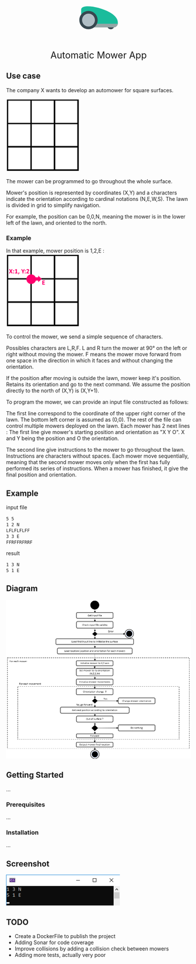<p align="center">
    <svg xmlns="http://www.w3.org/2000/svg" x="0px" y="0px"
    width="120" height="120"
    viewBox="0 0 226 226"
    style=" fill:#000000;"><g fill="none" fill-rule="nonzero" stroke="none" stroke-width="1" stroke-linecap="butt" stroke-linejoin="miter" stroke-miterlimit="10" stroke-dasharray="" stroke-dashoffset="0" font-family="none" font-weight="none" font-size="none" text-anchor="none" style="mix-blend-mode: normal"><path d="M0,226v-226h226v226z" fill="none"></path><g id="Layer_1"><circle cx="37.3" cy="33" transform="scale(4.70833,4.70833)" r="4" fill="#37474f"></circle><path d="M211.40417,147.84167c0,-0.94167 0.47083,-1.88333 0.47083,-2.825v-5.65c0,-48.49583 -99.81667,-82.86667 -153.9625,-82.86667c-30.13333,0 -34.37083,10.82917 -34.37083,16.95v68.74167l2.825,5.65z" fill="#1abc9c"></path><path d="M211.875,145.95833h-127.125v18.83333h106.40833c10.82917,0 19.775,-8.475 20.71667,-18.83333z" fill="#95a5a6"></path><circle cx="13" cy="27" transform="scale(4.70833,4.70833)" r="8.5" fill="#b0bec5"></circle><path d="M61.20833,174.20833c-25.89583,0 -47.08333,-21.1875 -47.08333,-47.08333c0,-25.89583 21.1875,-47.08333 47.08333,-47.08333c25.89583,0 47.08333,21.1875 47.08333,47.08333c0,25.89583 -21.1875,47.08333 -47.08333,47.08333zM61.20833,94.16667c-18.3625,0 -32.95833,14.59583 -32.95833,32.95833c0,18.3625 14.59583,32.95833 32.95833,32.95833c18.3625,0 32.95833,-14.59583 32.95833,-32.95833c0,-18.3625 -14.59583,-32.95833 -32.95833,-32.95833z" fill="#37474f"></path></g></g></svg>
</p>
<p align="center" style="font-size:25px;font-style:bold">Automatic Mower App<p/>

## Use case
The company X wants to develop an automower for square surfaces.

<a href="#">
    <img src="images/usecase_grid.png"  width="200" height="200" alt="Use case grid">
</a>

The mower can be programmed to go throughout the whole surface. 

Mower's position is represented by coordinates (X,Y) and a characters indicate the orientation according to cardinal notations (N,E,W,S). The lawn is divided in grid to simplify navigation.

For example, the position can be 0,0,N, meaning the mower is in the lower left of the lawn, and oriented to the north.

### Example

In that example, mower position is 1,2,E :
<br/>
<a href="#">
    <img src="images/usecase_grid_mower.png"  width="200" height="200" alt="Use case grid mower">
</a>

To control the mower, we send a simple sequence of characters. 

Possibles characters are L,R,F. L and R turn the mower at 90° on the left or right without moving the mower. F means the mower move forward from one space in the direction in which it faces and without changing the orientation.

If the position after moving is outside the lawn, mower keep it's position. Retains its orientation and go to the next command.
We assume the position directly to the north of (X,Y) is (X,Y+1).

To program the mower, we can provide an input file constructed as follows:

The first line correspond to the coordinate of the upper right corner of the lawn. The bottom left corner is assumed as (0,0). The rest of the file can control multiple
mowers deployed on the lawn. Each mower has 2 next lines : The first line give mower's starting position and orientation as "X Y O". X and Y being the position and O the orientation.

The second line give instructions to the mower to go throughout the lawn.
Instructions are characters without spaces.
Each mower move sequentially, meaning that the second mower moves only when the first has fully performed its series of instructions.
When a mower has finished, it give the final position and orientation.

## Example

input file
```
5 5
1 2 N
LFLFLFLFF
3 3 E
FFRFFRFRRF
```

result
```
1 3 N
5 1 E
```

## Diagram

<a href="#">
    <img src="images/diagram.png" alt="Diagram">
</a>

## Getting Started
...

### Prerequisites
...
### Installation
...
## Screenshot

<a href="#">
    <img src="images/screenshot.png" alt="Screenshot">
</a>

## TODO
* Create a DockerFile to publish the project
* Adding Sonar for code coverage
* Improve collisions by adding a collision check between mowers 
* Adding more tests, actually very poor